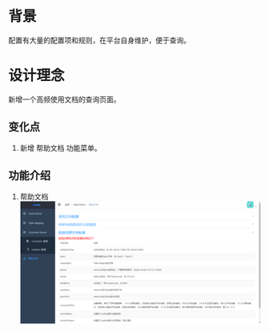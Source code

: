 # 背景

配置有大量的配置项和规则，在平台自身维护，便于查询。

# 设计理念
新增一个高频使用文档的查询页面。

## 变化点
1. 新增 帮助文档 功能菜单。

## 功能介绍
1. 帮助文档
   ![环境管理](../imgs/news/Help-Article.png)



